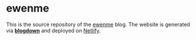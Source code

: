 # ewenme

This is the source repository of the [ewenme](https://ewenme.rbind.io/) blog. The website is generated via [**blogdown**](https://github.com/rstudio/blogdown) and deployed on [Netlify](https://www.netlify.com).

